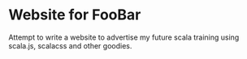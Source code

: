# Website for FooBar
 
 Attempt to write a website to advertise my future scala training using scala.js, scalacss and other goodies.